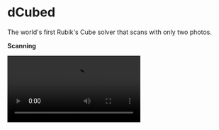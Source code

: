 # dCubed

The world's first Rubik's Cube solver that scans with only two photos.

**Scanning**

![Scanning the whole cube with two photos](.github/scan.mp4)
